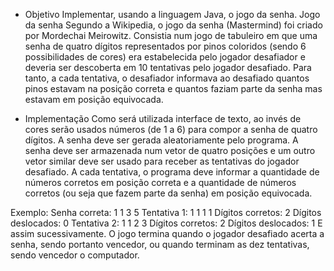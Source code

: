 - Objetivo
Implementar, usando a linguagem Java, o jogo da senha.
Jogo da senha
Segundo a Wikipedia, o jogo da senha (Mastermind) foi criado por Mordechai Meirowitz. Consistia
num jogo de tabuleiro em que uma senha de quatro dígitos representados por pinos coloridos (sendo
6 possibilidades de cores) era estabelecida pelo jogador desafiador e deveria ser descoberta em 10
tentativas pelo jogador desafiado.
Para tanto, a cada tentativa, o desafiador informava ao desafiado quantos pinos estavam na posição
correta e quantos faziam parte da senha mas estavam em posição equivocada.

- Implementação
Como será utilizada interface de texto, ao invés de cores serão usados números (de 1 a 6) para
compor a senha de quatro dígitos.
A senha deve ser gerada aleatoriamente pelo programa.
A senha deve ser armazenada num vetor de quatro posições e um outro vetor similar deve ser usado
para receber as tentativas do jogador desafiado.
A cada tentativa, o programa deve informar a quantidade de números corretos em posição correta e
a quantidade de números corretos (ou seja que fazem parte da senha) em posição equivocada.

Exemplo:
Senha correta: 1 1 3 5
Tentativa 1: 1 1 1 1
Dígitos corretos: 2
Dígitos deslocados: 0
Tentativa 2: 1 1 2 3
Dígitos corretos: 2
Dígitos deslocados: 1
E assim sucessivamente.
O jogo termina quando o jogador desafiado acerta a senha, sendo portanto vencedor, ou quando
terminam as dez tentativas, sendo vencedor o computador.
